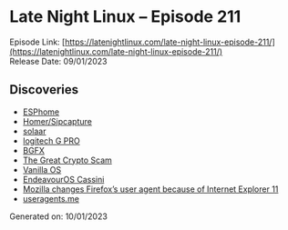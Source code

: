 # Late Night Linux – Episode 211
Episode Link: [https://latenightlinux.com/late-night-linux-episode-211/](https://latenightlinux.com/late-night-linux-episode-211/)  
Release Date: 09/01/2023
## Discoveries
* [ESPhome](https://esphome.io/)
* [Homer/Sipcapture](https://github.com/sipcapture/homer/wiki/Quick-Install)
* [solaar](https://www.omgubuntu.co.uk/logitech-unifying-receiver-linux-solaar)
* [logitech G PRO](https://www.amazon.co.uk/dp/B07W6JP28L/)
* [BGFX](https://docs.mamedev.org/advanced/bgfx.html)
* [The Great Crypto Scam](https://www.youtube.com/watch?v=ORdWE_ffirg)
* [Vanilla OS](https://vanillaos.org/)
* [EndeavourOS Cassini](https://endeavouros.com/news/cassini-packed-with-new-features-is-here/)
* [Mozilla changes Firefox’s user agent because of Internet Explorer 11](https://www.ghacks.net/2023/01/01/mozilla-changes-firefoxs-user-agent-because-of-internet-explorer-11/)
* [useragents.me](https://www.useragents.me/)

Generated on: 10/01/2023
